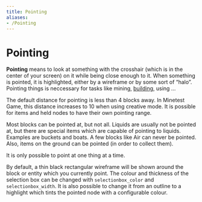 ```yaml
---
title: Pointing
aliases:
- /Pointing
---
```


# Pointing
**Pointing** means to look at something with the crosshair (which is in the center of your screen) on it while being close enough to it. When something is pointed, it is highlighted, either by a wireframe or by some sort of “halo”. Pointing things is neccessary for tasks like mining, [building](/building "Building"), using …

The default distance for pointing is less than 4 blocks away. In Minetest Game, this distance increases to 10 when using creative mode. It is possible for items and held nodes to have their own pointing range.

Most blocks can be pointed at, but not all. Liquids are usually not be pointed at, but there are special items which are capable of pointing to liquids. Examples are buckets and boats. A few blocks like Air can never be pointed. Also, items on the ground can be pointed (in order to collect them).

It is only possible to point at one thing at a time.

By default, a thin black rectangular wireframe will be shown around the block or entity which you currently point. The colour and thickness of the selection box can be changed with `selectionbox_color` and `selectionbox_width`. It is also possible to change it from an outline to a highlight which tints the pointed node with a configurable colour.